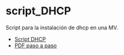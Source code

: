 # script_DHCP
Script para la instalación de dhcp en una MV.

- [Script DHCP](DHCP.sh)
- [PDF paso a paso](Script-DHCP.pdf)
